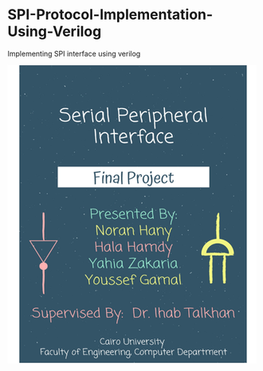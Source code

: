 # SPI-Protocol-Implementation-Using-Verilog
Implementing SPI interface using verilog

<img src="Report-01.jpg" alt="Cover" width="500" height="600" style="margin: auto;">

